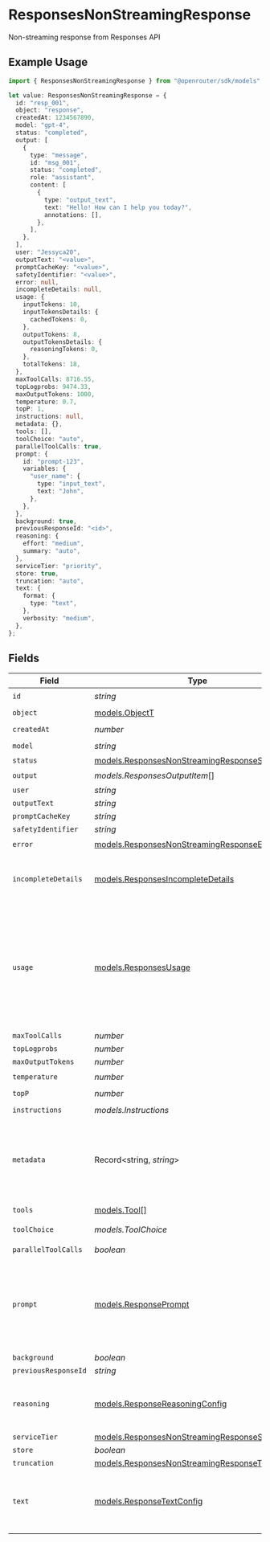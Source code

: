 # ResponsesNonStreamingResponse

Non-streaming response from Responses API

## Example Usage

```typescript
import { ResponsesNonStreamingResponse } from "@openrouter/sdk/models";

let value: ResponsesNonStreamingResponse = {
  id: "resp_001",
  object: "response",
  createdAt: 1234567890,
  model: "gpt-4",
  status: "completed",
  output: [
    {
      type: "message",
      id: "msg_001",
      status: "completed",
      role: "assistant",
      content: [
        {
          type: "output_text",
          text: "Hello! How can I help you today?",
          annotations: [],
        },
      ],
    },
  ],
  user: "Jessyca20",
  outputText: "<value>",
  promptCacheKey: "<value>",
  safetyIdentifier: "<value>",
  error: null,
  incompleteDetails: null,
  usage: {
    inputTokens: 10,
    inputTokensDetails: {
      cachedTokens: 0,
    },
    outputTokens: 8,
    outputTokensDetails: {
      reasoningTokens: 0,
    },
    totalTokens: 18,
  },
  maxToolCalls: 8716.55,
  topLogprobs: 9474.33,
  maxOutputTokens: 1000,
  temperature: 0.7,
  topP: 1,
  instructions: null,
  metadata: {},
  tools: [],
  toolChoice: "auto",
  parallelToolCalls: true,
  prompt: {
    id: "prompt-123",
    variables: {
      "user_name": {
        type: "input_text",
        text: "John",
      },
    },
  },
  background: true,
  previousResponseId: "<id>",
  reasoning: {
    effort: "medium",
    summary: "auto",
  },
  serviceTier: "priority",
  store: true,
  truncation: "auto",
  text: {
    format: {
      type: "text",
    },
    verbosity: "medium",
  },
};
```

## Fields

| Field                                                                                                                                                                     | Type                                                                                                                                                                      | Required                                                                                                                                                                  | Description                                                                                                                                                               | Example                                                                                                                                                                   |
| ------------------------------------------------------------------------------------------------------------------------------------------------------------------------- | ------------------------------------------------------------------------------------------------------------------------------------------------------------------------- | ------------------------------------------------------------------------------------------------------------------------------------------------------------------------- | ------------------------------------------------------------------------------------------------------------------------------------------------------------------------- | ------------------------------------------------------------------------------------------------------------------------------------------------------------------------- |
| `id`                                                                                                                                                                      | *string*                                                                                                                                                                  | :heavy_check_mark:                                                                                                                                                        | N/A                                                                                                                                                                       |                                                                                                                                                                           |
| `object`                                                                                                                                                                  | [models.ObjectT](../models/objectt.md)                                                                                                                                    | :heavy_check_mark:                                                                                                                                                        | N/A                                                                                                                                                                       |                                                                                                                                                                           |
| `createdAt`                                                                                                                                                               | *number*                                                                                                                                                                  | :heavy_check_mark:                                                                                                                                                        | N/A                                                                                                                                                                       |                                                                                                                                                                           |
| `model`                                                                                                                                                                   | *string*                                                                                                                                                                  | :heavy_check_mark:                                                                                                                                                        | N/A                                                                                                                                                                       |                                                                                                                                                                           |
| `status`                                                                                                                                                                  | [models.ResponsesNonStreamingResponseStatus](../models/responsesnonstreamingresponsestatus.md)                                                                            | :heavy_minus_sign:                                                                                                                                                        | N/A                                                                                                                                                                       |                                                                                                                                                                           |
| `output`                                                                                                                                                                  | *models.ResponsesOutputItem*[]                                                                                                                                            | :heavy_check_mark:                                                                                                                                                        | N/A                                                                                                                                                                       |                                                                                                                                                                           |
| `user`                                                                                                                                                                    | *string*                                                                                                                                                                  | :heavy_minus_sign:                                                                                                                                                        | N/A                                                                                                                                                                       |                                                                                                                                                                           |
| `outputText`                                                                                                                                                              | *string*                                                                                                                                                                  | :heavy_minus_sign:                                                                                                                                                        | N/A                                                                                                                                                                       |                                                                                                                                                                           |
| `promptCacheKey`                                                                                                                                                          | *string*                                                                                                                                                                  | :heavy_minus_sign:                                                                                                                                                        | N/A                                                                                                                                                                       |                                                                                                                                                                           |
| `safetyIdentifier`                                                                                                                                                        | *string*                                                                                                                                                                  | :heavy_minus_sign:                                                                                                                                                        | N/A                                                                                                                                                                       |                                                                                                                                                                           |
| `error`                                                                                                                                                                   | [models.ResponsesNonStreamingResponseError](../models/responsesnonstreamingresponseerror.md)                                                                              | :heavy_check_mark:                                                                                                                                                        | N/A                                                                                                                                                                       |                                                                                                                                                                           |
| `incompleteDetails`                                                                                                                                                       | [models.ResponsesIncompleteDetails](../models/responsesincompletedetails.md)                                                                                              | :heavy_check_mark:                                                                                                                                                        | Details about why response was incomplete                                                                                                                                 | {<br/>"reason": "max_output_tokens"<br/>}                                                                                                                                 |
| `usage`                                                                                                                                                                   | [models.ResponsesUsage](../models/responsesusage.md)                                                                                                                      | :heavy_minus_sign:                                                                                                                                                        | Token usage statistics for Responses API                                                                                                                                  | {<br/>"input_tokens": 256,<br/>"input_tokens_details": {<br/>"cached_tokens": 128<br/>},<br/>"output_tokens": 128,<br/>"output_tokens_details": {<br/>"reasoning_tokens": 64<br/>},<br/>"total_tokens": 384<br/>} |
| `maxToolCalls`                                                                                                                                                            | *number*                                                                                                                                                                  | :heavy_minus_sign:                                                                                                                                                        | N/A                                                                                                                                                                       |                                                                                                                                                                           |
| `topLogprobs`                                                                                                                                                             | *number*                                                                                                                                                                  | :heavy_minus_sign:                                                                                                                                                        | N/A                                                                                                                                                                       |                                                                                                                                                                           |
| `maxOutputTokens`                                                                                                                                                         | *number*                                                                                                                                                                  | :heavy_minus_sign:                                                                                                                                                        | N/A                                                                                                                                                                       |                                                                                                                                                                           |
| `temperature`                                                                                                                                                             | *number*                                                                                                                                                                  | :heavy_check_mark:                                                                                                                                                        | N/A                                                                                                                                                                       |                                                                                                                                                                           |
| `topP`                                                                                                                                                                    | *number*                                                                                                                                                                  | :heavy_check_mark:                                                                                                                                                        | N/A                                                                                                                                                                       |                                                                                                                                                                           |
| `instructions`                                                                                                                                                            | *models.Instructions*                                                                                                                                                     | :heavy_check_mark:                                                                                                                                                        | N/A                                                                                                                                                                       |                                                                                                                                                                           |
| `metadata`                                                                                                                                                                | Record<string, *string*>                                                                                                                                                  | :heavy_check_mark:                                                                                                                                                        | Metadata for Responses API requests (max 16 pairs, keys ≤64 chars, values ≤512 chars)                                                                                     | {<br/>"user_id": "user-123",<br/>"session_id": "session-abc"<br/>}                                                                                                        |
| `tools`                                                                                                                                                                   | [models.Tool](../models/tool.md)[]                                                                                                                                        | :heavy_check_mark:                                                                                                                                                        | N/A                                                                                                                                                                       |                                                                                                                                                                           |
| `toolChoice`                                                                                                                                                              | *models.ToolChoice*                                                                                                                                                       | :heavy_check_mark:                                                                                                                                                        | Tool choice configuration                                                                                                                                                 | auto                                                                                                                                                                      |
| `parallelToolCalls`                                                                                                                                                       | *boolean*                                                                                                                                                                 | :heavy_check_mark:                                                                                                                                                        | N/A                                                                                                                                                                       |                                                                                                                                                                           |
| `prompt`                                                                                                                                                                  | [models.ResponsePrompt](../models/responseprompt.md)                                                                                                                      | :heavy_minus_sign:                                                                                                                                                        | Prompt configuration with variables                                                                                                                                       | {<br/>"id": "prompt-123",<br/>"variables": {<br/>"user_name": {<br/>"type": "input_text",<br/>"text": "John"<br/>}<br/>}<br/>}                                            |
| `background`                                                                                                                                                              | *boolean*                                                                                                                                                                 | :heavy_minus_sign:                                                                                                                                                        | N/A                                                                                                                                                                       |                                                                                                                                                                           |
| `previousResponseId`                                                                                                                                                      | *string*                                                                                                                                                                  | :heavy_minus_sign:                                                                                                                                                        | N/A                                                                                                                                                                       |                                                                                                                                                                           |
| `reasoning`                                                                                                                                                               | [models.ResponseReasoningConfig](../models/responsereasoningconfig.md)                                                                                                    | :heavy_minus_sign:                                                                                                                                                        | Reasoning configuration for Responses API                                                                                                                                 | {<br/>"effort": "medium",<br/>"summary": "auto"<br/>}                                                                                                                     |
| `serviceTier`                                                                                                                                                             | [models.ResponsesNonStreamingResponseServiceTier](../models/responsesnonstreamingresponseservicetier.md)                                                                  | :heavy_minus_sign:                                                                                                                                                        | N/A                                                                                                                                                                       |                                                                                                                                                                           |
| `store`                                                                                                                                                                   | *boolean*                                                                                                                                                                 | :heavy_minus_sign:                                                                                                                                                        | N/A                                                                                                                                                                       |                                                                                                                                                                           |
| `truncation`                                                                                                                                                              | [models.ResponsesNonStreamingResponseTruncation](../models/responsesnonstreamingresponsetruncation.md)                                                                    | :heavy_minus_sign:                                                                                                                                                        | N/A                                                                                                                                                                       |                                                                                                                                                                           |
| `text`                                                                                                                                                                    | [models.ResponseTextConfig](../models/responsetextconfig.md)                                                                                                              | :heavy_minus_sign:                                                                                                                                                        | Text configuration for Responses API                                                                                                                                      | {<br/>"format": {<br/>"type": "text"<br/>},<br/>"verbosity": "medium"<br/>}                                                                                               |